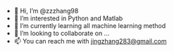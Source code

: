 - 👋 Hi, I’m @zzzhang98
- 👀 I’m interested in Python and Matlab
- 🌱 I’m currently learning all machine learning method 
- 💞️ I’m looking to collaborate on ...
- 📫 You can reach me with jingzhang283@gmail.com

<!---
zzzhang98/zzzhang98 is a ✨ special ✨ repository because its `README.md` (this file) appears on your GitHub profile.
You can click the Preview link to take a look at your changes.
--->
